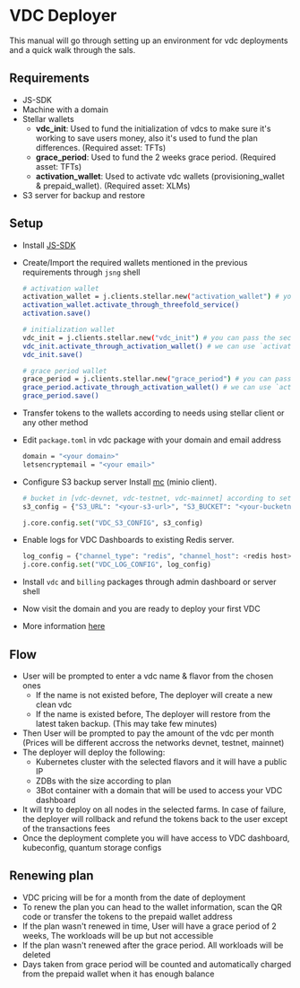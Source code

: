 # VDC Deployer

This manual will go through setting up an environment for vdc deployments and a quick walk through the sals.

## Requirements

- JS-SDK
- Machine with a domain
- Stellar wallets
  - **vdc_init**: Used to fund the initialization of vdcs to make sure it's working to save users money, also it's used to fund the plan differences. (Required asset: TFTs)
  - **grace_period**: Used to fund the 2 weeks grace period. (Required asset: TFTs)
  - **activation_wallet**: Used to activate vdc wallets (provisioning_wallet & prepaid_wallet). (Required asset: XLMs)
- S3 server for backup and restore

## Setup

- Install [JS-SDK](https://threefoldtech.github.io/js-sdk/wiki/#/./quick_start)
- Create/Import the required wallets mentioned in the previous requirements through `jsng` shell

  ```bash
  # activation wallet
  activation_wallet = j.clients.stellar.new("activation_wallet") # you can pass the secret if you have a wallet already, and skip the activation step
  activation_wallet.activate_through_threefold_service()
  activation.save()

  # initialization wallet
  vdc_init = j.clients.stellar.new("vdc_init") # you can pass the secret if you have a wallet already, and skip the activation step
  vdc_init.activate_through_activation_wallet() # we can use `activate_through_threefold_service() too but not available all the time
  vdc_init.save()

  # grace period wallet
  grace_period = j.clients.stellar.new("grace_period") # you can pass the secret if you have a wallet already, and skip the activation step
  grace_period.activate_through_activation_wallet() # we can use `activate_through_threefold_service() too but not available all the time
  grace_period.save()
  ```

- Transfer tokens to the wallets according to needs using stellar client or any other method
- Edit `package.toml` in vdc package with your domain and email address

  ```bash
  domain = "<your domain>"
  letsencryptemail = "<your email>"
  ```

- Configure S3 backup server
  Install [mc](https://docs.min.io/docs/minio-client-quickstart-guide.html) (minio client).

  ```python
  # bucket in [vdc-devnet, vdc-testnet, vdc-mainnet] according to setup
  s3_config = {"S3_URL": "<your-s3-url>", "S3_BUCKET": "<your-bucketname>", "S3_AK": "<your-access-key>", "S3_SK": "<your-secret-key>"}

  j.core.config.set("VDC_S3_CONFIG", s3_config)
  ```

- Enable logs for VDC Dashboards to existing Redis server.

  ```python
  log_config = {"channel_type": "redis", "channel_host": <redis host>, "channel_port": <redis port>}
  j.core.config.set("VDC_LOG_CONFIG", log_config)
  ```

- Install `vdc` and `billing` packages through admin dashboard or server shell
- Now visit the domain and you are ready to deploy your first VDC
- More information [here](https://vdc.threefold.io/)

## Flow

- User will be prompted to enter a vdc name & flavor from the chosen ones
  - If the name is not existed before, The deployer will create a new clean vdc
  - If the name is existed before, The deployer will restore from the latest taken backup. (This may take few minutes)
- Then User will be prompted to pay the amount of the vdc per month (Prices will be different accross the networks devnet, testnet, mainnet)
- The deployer will deploy the following:
  - Kubernetes cluster with the selected flavors and it will have a public IP
  - ZDBs with the size according to plan
  - 3Bot container with a domain that will be used to access your VDC dashboard
- It will try to deploy on all nodes in the selected farms. In case of failure, the deployer will rollback and refund the tokens back to the user except of the transactions fees
- Once the deployment complete you will have access to VDC dashboard, kubeconfig, quantum storage configs

## Renewing plan

- VDC pricing will be for a month from the date of deployment
- To renew the plan you can head to the wallet information, scan the QR code or transfer the tokens to the prepaid wallet address
- If the plan wasn't renewed in time, User will have a grace period of 2 weeks, The workloads will be up but not accessible
- If the plan wasn't renewed after the grace period. All workloads will be deleted
- Days taken from grace period will be counted and automatically charged from the prepaid wallet when it has enough balance
